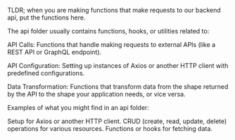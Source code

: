 TLDR; when you are making functions that make requests to our backend api, put the functions here.

The api folder usually contains functions, hooks, or utilities related to:

API Calls: Functions that handle making requests to external APIs (like a REST API or GraphQL endpoint).

API Configuration: Setting up instances of Axios or another HTTP client with predefined configurations.

Data Transformation: Functions that transform data from the shape returned by the API to the shape your application needs, or vice versa.

Examples of what you might find in an api folder:

Setup for Axios or another HTTP client.
CRUD (create, read, update, delete) operations for various resources.
Functions or hooks for fetching data.
